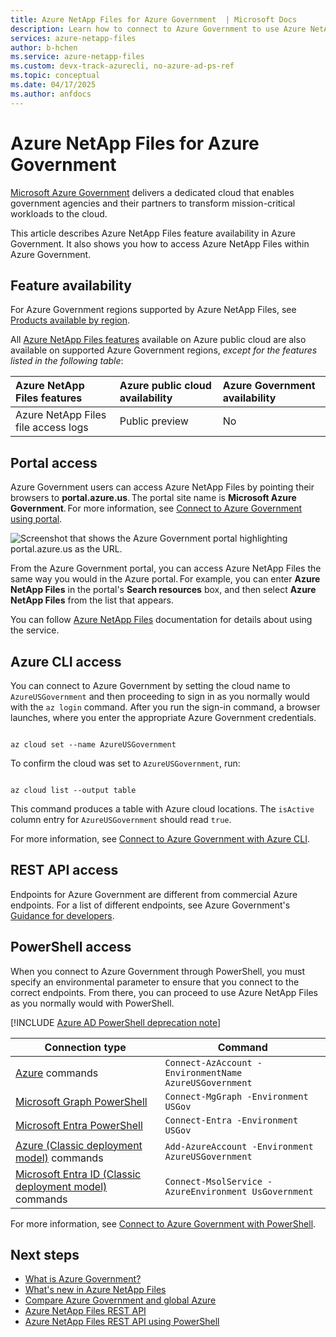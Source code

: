 ```yaml
---
title: Azure NetApp Files for Azure Government  | Microsoft Docs
description: Learn how to connect to Azure Government to use Azure NetApp Files and the Azure NetApp Files feature availability in Azure Government.
services: azure-netapp-files
author: b-hchen
ms.service: azure-netapp-files
ms.custom: devx-track-azurecli, no-azure-ad-ps-ref
ms.topic: conceptual
ms.date: 04/17/2025
ms.author: anfdocs
---
```


# Azure NetApp Files for Azure Government

[Microsoft Azure Government](../azure-government/documentation-government-welcome.md) delivers a dedicated cloud that enables government agencies and their partners to transform mission-critical workloads to the cloud.

This article describes Azure NetApp Files feature availability in Azure Government. It also shows you how to access Azure NetApp Files within Azure Government.

## Feature availability

For Azure Government regions supported by Azure NetApp Files, see [Products available by region](https://azure.microsoft.com/explore/global-infrastructure/products-by-region/?products=netapp&regions=usgov-non-regional,us-dod-central,us-dod-east,usgov-arizona,usgov-texas,usgov-virginia&rar=true).

All [Azure NetApp Files features](whats-new.md) available on Azure public cloud are also available on supported Azure Government regions, *except for the features listed in the following table*:

| Azure NetApp Files features | Azure public cloud availability |  Azure Government availability |
|:--- |:--- |:--- |
| Azure NetApp Files file access logs | Public preview | No |

## Portal access

Azure Government users can access Azure NetApp Files by pointing their browsers to **portal.azure.us**. The portal site name is **Microsoft Azure Government**. For more information, see [Connect to Azure Government using portal](../azure-government/documentation-government-get-started-connect-with-portal.md).

![Screenshot that shows the Azure Government portal highlighting portal.azure.us as the URL.](./media/azure-government/azure-government.jpg)

From the Azure Government portal, you can access Azure NetApp Files the same way you would in the Azure portal. For example, you can enter **Azure NetApp Files** in the portal's **Search resources** box, and then select **Azure NetApp Files** from the list that appears.

You can follow [Azure NetApp Files](./index.yml) documentation for details about using the service.

## Azure CLI access

You can connect to Azure Government by setting the cloud name to `AzureUSGovernment` and then proceeding to sign in as you normally would with the `az login` command. After you run the sign-in command, a browser launches, where you enter the appropriate Azure Government credentials.

```azurecli 

az cloud set --name AzureUSGovernment 

``` 

To confirm the cloud was set to `AzureUSGovernment`, run:

```azurecli 

az cloud list --output table 

``` 

This command produces a table with Azure cloud locations. The `isActive` column entry for `AzureUSGovernment` should read `true`.

For more information, see [Connect to Azure Government with Azure CLI](../azure-government/documentation-government-get-started-connect-with-cli.md).

## REST API access

Endpoints for Azure Government are different from commercial Azure endpoints. For a list of different endpoints, see Azure Government's [Guidance for developers](../azure-government/compare-azure-government-global-azure.md#guidance-for-developers).

## PowerShell access

When you connect to Azure Government through PowerShell, you must specify an environmental parameter to ensure that you connect to the correct endpoints. From there, you can proceed to use Azure NetApp Files as you normally would with PowerShell.

[!INCLUDE [Azure AD PowerShell deprecation note](~/reusable-content/msgraph-powershell/includes/aad-powershell-deprecation-note.md)]

| Connection type | Command | 
| --- | --- | 
| [Azure](/powershell/module/az.accounts/Connect-AzAccount) commands | `Connect-AzAccount -EnvironmentName AzureUSGovernment` | 
| [Microsoft Graph PowerShell](/powershell/microsoftgraph/authentication-commands) | `Connect-MgGraph -Environment USGov` |
| [Microsoft Entra PowerShell](/powershell/module/microsoft.entra/connect-entra) | `Connect-Entra -Environment USGov` | 
| [Azure (Classic deployment model)](/powershell/module/servicemanagement/azure/add-azureaccount) commands | `Add-AzureAccount -Environment AzureUSGovernment` | 
| [Microsoft Entra ID (Classic deployment model)](/previous-versions/azure/jj151815(v=azure.100)) commands | `Connect-MsolService -AzureEnvironment UsGovernment` | 

For more information, see [Connect to Azure Government with PowerShell](../azure-government/documentation-government-get-started-connect-with-ps.md).

## Next steps

* [What is Azure Government?](../azure-government/documentation-government-welcome.md)
* [What's new in Azure NetApp Files](whats-new.md)
* [Compare Azure Government and global Azure](../azure-government/compare-azure-government-global-azure.md)
* [Azure NetApp Files REST API](azure-netapp-files-develop-with-rest-api.md)
* [Azure NetApp Files REST API using PowerShell](develop-rest-api-powershell.md)